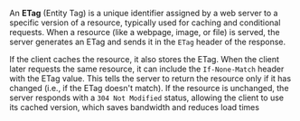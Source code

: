 An **ETag** (Entity Tag) is a unique identifier assigned by a web server to a specific version of a resource, typically used for caching and conditional requests. When a resource (like a webpage, image, or file) is served, the server generates an ETag and sends it in the `ETag` header of the response.

If the client caches the resource, it also stores the ETag. When the client later requests the same resource, it can include the `If-None-Match` header with the ETag value. This tells the server to return the resource only if it has changed (i.e., if the ETag doesn't match). If the resource is unchanged, the server responds with a `304 Not Modified` status, allowing the client to use its cached version, which saves bandwidth and reduces load times